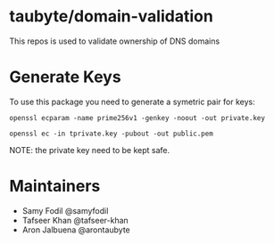 # taubyte/domain-validation

This repos is used to validate ownership of DNS domains

# Generate Keys
To use this package you need to generate a symetric pair for keys:

```
openssl ecparam -name prime256v1 -genkey -noout -out private.key
```
```
openssl ec -in tprivate.key -pubout -out public.pem
```

NOTE: the private key need to be kept safe.


# Maintainers
 - Samy Fodil @samyfodil
 - Tafseer Khan @tafseer-khan
 - Aron Jalbuena @arontaubyte
